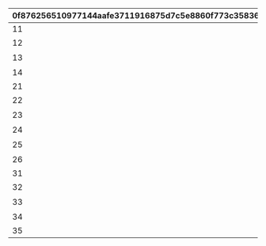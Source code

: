 |0f876256510977144aafe3711916875d7c5e8860f773c35836b25223c800c517|67d02401fdcab9d6ccdd02025b659e4a86c3e8627b75045f193239761ae66c28|6e4ab255babc850c1910898e5515cf2b21b1072a2db977d2b645766a944863e6|d5a6056d7f082cbda1a23a53f592431446e3c2c04eddb252f85d826320887ab5|5fc88d982df3e89f24ff53e4099727606867c2a642054975daa76d0e288a3895|8f62facd733e805ec7f34e44570d557d85465b8d0d7780673d9eed1319e918a1|37c4f558ca6fee189a6735f1a05019ce70f9d182420c93c38c7fbbe843972fe9|da17d9d4c59fb5cb726e216faedd8d78a32335b191ac6061785afafca3561b76|9376f035d0fa1afa4bae5a74b68049d0c92bbbea8eaeda1897ce40c5887f7a2e|d6d9346c557529531a3e152e9a8e7f8558c641bddbc59bb381176b4dcf6dcd42|
| --- | --- | --- | --- | --- | --- | --- | --- | --- | --- |
|11|1|5038600|1||20023105|1|0||0|
|12|0|0|2|高等部１年　チエル|20023105|1|0|次世代へ継承すべき新言語|0|
|13|0|0|3|高等部２年　クロエ|20023107|1|0|私はとても作文が苦手です|0|
|14|0|0|4|高等部３年　ユニ|20023109|1|0|飛翔へと至るまで|0|
|21|2|5038601|5||20023111|2|0||0|
|22|0|0|6|記入担当　アキノ|20023111|2|0|閃きましたわ！|0|
|23|0|0|7|記入担当　タマキ|20023112|2|0|組み立てにゃ！|0|
|24|0|0|8|記入担当　ユカリ|20023113|2|0|私こんなの書いたっけ…？|0|
|25|0|0|9|記入担当　ミフユ|20023114|2|0|このままにしておけないわ|0|
|26|0|0|10|総括|20023115|2|0|特別講座を終えて|0|
|31|2|5038602|11||20023115|3|0||1|
|32|0|0|12|浪漫継承計画|20023115|3|0|開発記－考察|1|
|33|0|0|13|未全充溢計画|20023115|3|0|開発記－試作機完成|2|
|34|0|0|14|画竜点睛計画|20023115|3|0|開発記－最終工程|3|
|35|3|5038603|15||20023115|3|2022/01/17 15:00:00||3|